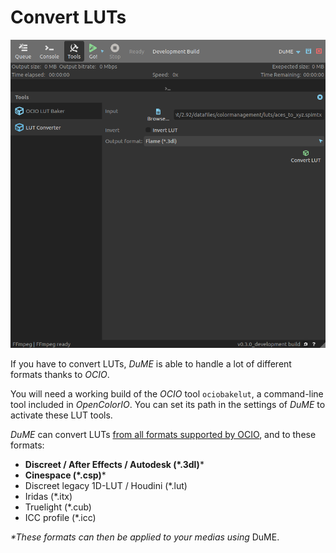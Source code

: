 # Convert LUTs

![](img/captures/lut-converter.png)

If you have to convert LUTs, *DuME* is able to handle a lot of different formats thanks to *OCIO*.

You will need a working build of the *OCIO* tool `ociobakelut`, a command-line tool included in *OpenColorIO*. You can set its path in the settings of *DuME* to activate these LUT tools.

*DuME* can convert LUTs [from all formats supported by OCIO](https://opencolorio.readthedocs.io/en/latest/guides/using_ocio/using_ocio.html#supported-lut-formats), and to these formats:

- __Discreet / After Effects / Autodesk (*.3dl)__\*
- __Cinespace (*.csp)__\*
- Discreet legacy 1D-LUT / Houdini (*.lut)
- Iridas (*.itx)
- Truelight (*.cub)
- ICC profile (*.icc)

_\*These formats can then be applied to your medias using_ DuME.